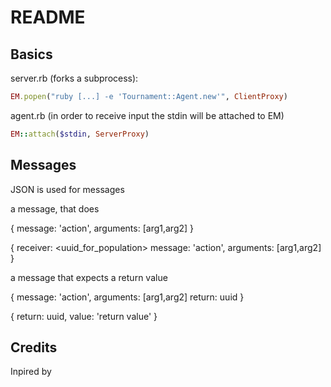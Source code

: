 README
======

Basics
------

server.rb (forks a subprocess):

```ruby
EM.popen("ruby [...] -e 'Tournament::Agent.new'", ClientProxy)
```

agent.rb (in order to receive input the stdin will be attached to EM)

```ruby
EM::attach($stdin, ServerProxy)
```

Messages
--------

JSON is used for messages

a message, that does

{
  message: 'action',
  arguments: [arg1,arg2]
}

{
  receiver: <uuid_for_population>
  message: 'action',
  arguments: [arg1,arg2]
}

a message that expects a return value

{
  message: 'action',
  arguments: [arg1,arg2]
  return: uuid
}

{
  return: uuid,
  value: 'return value'
}

Credits
-------

Inpired by